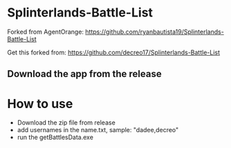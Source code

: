 # Splinterlands-Battle-List 
Forked from AgentOrange: https://github.com/ryanbautista19/Splinterlands-Battle-List

Get this forked from: https://github.com/decreo17/Splinterlands-Battle-List

## Download the app from the release

# How to use
- Download the zip file from release
- add usernames in the name.txt, sample: "dadee,decreo"
- run the getBattlesData.exe
